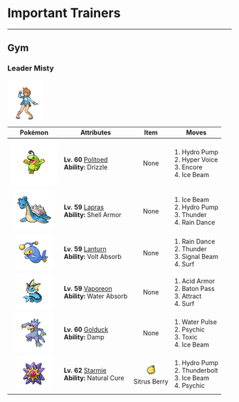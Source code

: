 # Important Trainers


---

## Gym

### Leader Misty

![Leader Misty](../../assets/important_trainers/misty.png "Leader Misty")

| Pokémon | Attributes | Item | Moves |
|:-------:|------------|:----:|-------|
| ![Politoed](../../assets/sprites/politoed/front.gif "Politoed") | **Lv. 60** [Politoed](../../pokemon/politoed.md/)<br>**Ability:** <span class="tooltip" title="The Pokémon makes it rain if it appears in battle.">Drizzle</span><br>| None | 1. <span class="tooltip" title="The foe is blasted by a huge volume of water launched under great pressure. ">Hydro Pump</span><br>2. <span class="tooltip" title="The user lets loose a horribly echoing shout with the power to inflict damage.">Hyper Voice</span><br>3. <span class="tooltip" title="The user compels the foe to keep using only the move it last used for three to seven turns.">Encore</span><br>4. <span class="tooltip" title="The foe is struck with an icy-cold beam of energy. It may also freeze the target solid.">Ice Beam</span> |
| ![Lapras](../../assets/sprites/lapras/front.gif "Lapras") | **Lv. 59** [Lapras](../../pokemon/lapras.md/)<br>**Ability:** <span class="tooltip" title="The Pokémon is protected against critical hits.">Shell Armor</span><br>| None | 1. <span class="tooltip" title="The foe is struck with an icy-cold beam of energy. It may also freeze the target solid.">Ice Beam</span><br>2. <span class="tooltip" title="The foe is blasted by a huge volume of water launched under great pressure. ">Hydro Pump</span><br>3. <span class="tooltip" title="A wicked thunderbolt is dropped on the foe to inflict damage. It may also leave the target paralyzed.">Thunder</span><br>4. <span class="tooltip" title="The user summons a heavy rain that falls for five turns, powering up Water- type moves.">Rain Dance</span> |
| ![Lanturn](../../assets/sprites/lanturn/front.gif "Lanturn") | **Lv. 59** [Lanturn](../../pokemon/lanturn.md/)<br>**Ability:** <span class="tooltip" title="Restores HP if hit by an Electric-type move.">Volt Absorb</span><br>| None | 1. <span class="tooltip" title="The user summons a heavy rain that falls for five turns, powering up Water- type moves.">Rain Dance</span><br>2. <span class="tooltip" title="A wicked thunderbolt is dropped on the foe to inflict damage. It may also leave the target paralyzed.">Thunder</span><br>3. <span class="tooltip" title="The user attacks with a sinister beam of light. It may also confuse the target. ">Signal Beam</span><br>4. <span class="tooltip" title="It swamps the entire battlefield with a giant wave. It can also be used for crossing water.">Surf</span> |
| ![Vaporeon](../../assets/sprites/vaporeon/front.gif "Vaporeon") | **Lv. 59** [Vaporeon](../../pokemon/vaporeon.md/)<br>**Ability:** <span class="tooltip" title="Restores HP if hit by a Water-type move.">Water Absorb</span><br>| None | 1. <span class="tooltip" title="The user alters its cellular structure to liquefy itself, sharply raising its Defense stat.">Acid Armor</span><br>2. <span class="tooltip" title="The user switches places with a party Pokémon in waiting, passing along any stat changes.">Baton Pass</span><br>3. <span class="tooltip" title="If it is the opposite gender of the user, the foe becomes infatuated and less likely to attack.">Attract</span><br>4. <span class="tooltip" title="It swamps the entire battlefield with a giant wave. It can also be used for crossing water.">Surf</span> |
| ![Golduck](../../assets/sprites/golduck/front.gif "Golduck") | **Lv. 60** [Golduck](../../pokemon/golduck.md/)<br>**Ability:** <span class="tooltip" title="Prevents combatants from self-destructing.">Damp</span><br>| None | 1. <span class="tooltip" title="The user attacks the foe with a pulsing blast of water. It may also confuse the foe.">Water Pulse</span><br>2. <span class="tooltip" title="The foe is hit by a strong telekinetic force. It may also reduce the foe’s Sp. Def stat.">Psychic</span><br>3. <span class="tooltip" title="A move that leaves the target badly poisoned. Its poison damage worsens every turn.">Toxic</span><br>4. <span class="tooltip" title="The foe is struck with an icy-cold beam of energy. It may also freeze the target solid.">Ice Beam</span> |
| ![Starmie](../../assets/sprites/starmie/front.gif "Starmie") | **Lv. 62** [Starmie](../../pokemon/starmie.md/)<br>**Ability:** <span class="tooltip" title="All status problems heal when it switches out.">Natural Cure</span><br>| ![Sitrus Berry](../../assets/items/sitrus_berry.png "Sitrus Berry")<br><span class="tooltip" title="It may be used or held by a Pokémon to heal the user’s HP a little.">Sitrus Berry</span> | 1. <span class="tooltip" title="The foe is blasted by a huge volume of water launched under great pressure. ">Hydro Pump</span><br>2. <span class="tooltip" title="A strong electric blast is loosed at the foe. It may also leave the foe paralyzed.">Thunderbolt</span><br>3. <span class="tooltip" title="The foe is struck with an icy-cold beam of energy. It may also freeze the target solid.">Ice Beam</span><br>4. <span class="tooltip" title="The foe is hit by a strong telekinetic force. It may also reduce the foe’s Sp. Def stat.">Psychic</span> |


